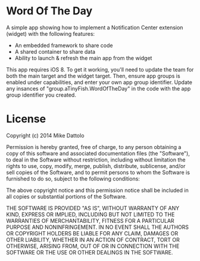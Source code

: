 Word Of The Day
===============

A simple app showing how to implement a Notification Center extension (widget) with the following features:

- An embedded framework to share code
- A shared container to share data
- Ability to launch & refresh the main app from the widget

This app requires iOS 8. To get it working, you'll need to update the team for both the main target and the widget target. Then, ensure app groups is enabled under capabilities, and enter your own app group identifier. Update any insances of "group.aTinyFish.WordOfTheDay" in the code with the app group identifier you created.

License
=======
Copyright (c) 2014 Mike Dattolo

Permission is hereby granted, free of charge, to any person obtaining a copy
of this software and associated documentation files (the "Software"), to deal
in the Software without restriction, including without limitation the rights
to use, copy, modify, merge, publish, distribute, sublicense, and/or sell
copies of the Software, and to permit persons to whom the Software is
furnished to do so, subject to the following conditions:

The above copyright notice and this permission notice shall be included in
all copies or substantial portions of the Software.

THE SOFTWARE IS PROVIDED "AS IS", WITHOUT WARRANTY OF ANY KIND, EXPRESS OR
IMPLIED, INCLUDING BUT NOT LIMITED TO THE WARRANTIES OF MERCHANTABILITY,
FITNESS FOR A PARTICULAR PURPOSE AND NONINFRINGEMENT. IN NO EVENT SHALL THE
AUTHORS OR COPYRIGHT HOLDERS BE LIABLE FOR ANY CLAIM, DAMAGES OR OTHER
LIABILITY, WHETHER IN AN ACTION OF CONTRACT, TORT OR OTHERWISE, ARISING FROM,
OUT OF OR IN CONNECTION WITH THE SOFTWARE OR THE USE OR OTHER DEALINGS IN
THE SOFTWARE.

